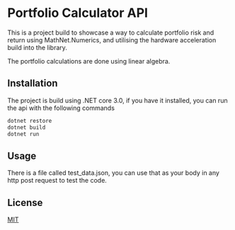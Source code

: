 # Portfolio Calculator API

This is a project build to showcase a way to calculate portfolio risk and return using MathNet.Numerics, and utilising the hardware acceleration build into the library. 

The portfolio calculations are done using linear algebra.

## Installation

The project is build using .NET core 3.0, if you have it installed, you can run the api with the following commands 
```bash
dotnet restore
dotnet build
dotnet run
```

## Usage

There is a file called test_data.json, you can use that as your body in any http post request to test the code. 

## License
[MIT](https://choosealicense.com/licenses/mit/)